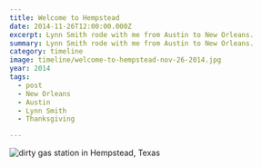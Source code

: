 ```yaml
---
title: Welcome to Hempstead
date: 2014-11-26T12:00:00.000Z
excerpt: Lynn Smith rode with me from Austin to New Orleans.
summary: Lynn Smith rode with me from Austin to New Orleans.
category: timeline
image: timeline/welcome-to-hempstead-nov-26-2014.jpg
year: 2014
tags:
  - post 
  - New Orleans
  - Austin
  - Lynn Smith
  - Thanksgiving

---
```


![dirty gas station in Hempstead, Texas](/static/img/timeline/welcome-to-hempstead-nov-26-2014.jpg "dirty gas station in Hempstead, Texas")
